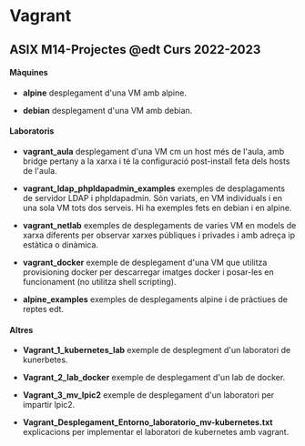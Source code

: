 # Vagrant
## ASIX M14-Projectes @edt Curs 2022-2023

#### Màquines

 * **alpine** desplegament d'una VM amb alpine.

 * **debian** desplegament d'una VM amb debian.

#### Laboratoris

 * **vagrant_aula** desplegament d'una VM cm un host més de l'aula, amb
   bridge pertany a la xarxa i té la configuració post-install 
   feta dels hosts de l'aula.

 * **vagrant_ldap_phpldapadmin_examples** exemples de desplagaments de
   servidor LDAP i phpldapadmin. Són variats, en VM individuals i en una
   sola VM tots dos serveis. Hi ha exemples fets en debian i en alpine.

 * **vagrant_netlab** exemples de desplegaments de varies VM en models 
   de xarxa diferents per observar xarxes públiques i privades i amb 
   adreça ip estàtica o dinàmica.

 * **vagrant_docker** exemple de desplegament d'una VM que utilitza 
   provisioning docker per descarregar imatges docker i posar-les en
   funcionament (no utilitza shell scripting).

 * **alpine_examples** exemples de desplegaments alpine i de pràctiues 
   de reptes edt.
   
#### Altres

 * **Vagrant_1_kubernetes_lab** exemple de desplegment d'un laboratori
   de kunerbetes. 
 
 * **Vagrant_2_lab_docker** exemple de desplegament d'un lab de docker.

 * **Vagrant_3_mv_lpic2** exemple de desplegament d'un laboratori per 
   impartir lpic2.

 * **Vagrant_Desplegament_Entorno_laboratorio_mv-kubernetes.txt** explicacions 
   per implementar el laboratori de kubernetes amb vagrant.
